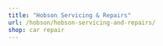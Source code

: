 ```yaml
---
title: "Hobson Servicing & Repairs"
url: /hobson/hobson-servicing-and-repairs/
shop: car repair
---
```

